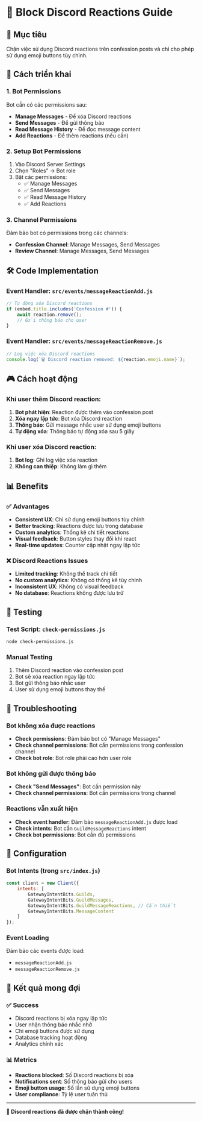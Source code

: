 # 🚫 Block Discord Reactions Guide

## 🎯 Mục tiêu
Chặn việc sử dụng Discord reactions trên confession posts và chỉ cho phép sử dụng emoji buttons tùy chỉnh.

## 🔧 Cách triển khai

### 1. Bot Permissions
Bot cần có các permissions sau:
- **Manage Messages** - Để xóa Discord reactions
- **Send Messages** - Để gửi thông báo
- **Read Message History** - Để đọc message content
- **Add Reactions** - Để thêm reactions (nếu cần)

### 2. Setup Bot Permissions
1. Vào Discord Server Settings
2. Chọn "Roles" → Bot role
3. Bật các permissions:
   - ✅ Manage Messages
   - ✅ Send Messages  
   - ✅ Read Message History
   - ✅ Add Reactions

### 3. Channel Permissions
Đảm bảo bot có permissions trong các channels:
- **Confession Channel**: Manage Messages, Send Messages
- **Review Channel**: Manage Messages, Send Messages

## 🛠️ Code Implementation

### Event Handler: `src/events/messageReactionAdd.js`
```javascript
// Tự động xóa Discord reactions
if (embed.title.includes('Confession #')) {
    await reaction.remove();
    // Gửi thông báo cho user
}
```

### Event Handler: `src/events/messageReactionRemove.js`
```javascript
// Log việc xóa Discord reactions
console.log(`🗑️ Discord reaction removed: ${reaction.emoji.name}`);
```

## 🎮 Cách hoạt động

### Khi user thêm Discord reaction:
1. **Bot phát hiện**: Reaction được thêm vào confession post
2. **Xóa ngay lập tức**: Bot xóa Discord reaction
3. **Thông báo**: Gửi message nhắc user sử dụng emoji buttons
4. **Tự động xóa**: Thông báo tự động xóa sau 5 giây

### Khi user xóa Discord reaction:
1. **Bot log**: Ghi log việc xóa reaction
2. **Không can thiệp**: Không làm gì thêm

## 📊 Benefits

### ✅ Advantages
- **Consistent UX**: Chỉ sử dụng emoji buttons tùy chỉnh
- **Better tracking**: Reactions được lưu trong database
- **Custom analytics**: Thống kê chi tiết reactions
- **Visual feedback**: Button styles thay đổi khi react
- **Real-time updates**: Counter cập nhật ngay lập tức

### ❌ Discord Reactions Issues
- **Limited tracking**: Không thể track chi tiết
- **No custom analytics**: Không có thống kê tùy chỉnh
- **Inconsistent UX**: Không có visual feedback
- **No database**: Reactions không được lưu trữ

## 🧪 Testing

### Test Script: `check-permissions.js`
```bash
node check-permissions.js
```

### Manual Testing
1. Thêm Discord reaction vào confession post
2. Bot sẽ xóa reaction ngay lập tức
3. Bot gửi thông báo nhắc user
4. User sử dụng emoji buttons thay thế

## 🐛 Troubleshooting

### Bot không xóa được reactions
- **Check permissions**: Đảm bảo bot có "Manage Messages"
- **Check channel permissions**: Bot cần permissions trong confession channel
- **Check bot role**: Bot role phải cao hơn user role

### Bot không gửi được thông báo
- **Check "Send Messages"**: Bot cần permission này
- **Check channel permissions**: Bot cần permissions trong channel

### Reactions vẫn xuất hiện
- **Check event handler**: Đảm bảo `messageReactionAdd.js` được load
- **Check intents**: Bot cần `GuildMessageReactions` intent
- **Check bot permissions**: Bot cần đủ permissions

## 📝 Configuration

### Bot Intents (trong `src/index.js`)
```javascript
const client = new Client({
    intents: [
        GatewayIntentBits.Guilds,
        GatewayIntentBits.GuildMessages,
        GatewayIntentBits.GuildMessageReactions, // Cần thiết
        GatewayIntentBits.MessageContent
    ]
});
```

### Event Loading
Đảm bảo các events được load:
- `messageReactionAdd.js`
- `messageReactionRemove.js`

## 🎯 Kết quả mong đợi

### ✅ Success
- Discord reactions bị xóa ngay lập tức
- User nhận thông báo nhắc nhở
- Chỉ emoji buttons được sử dụng
- Database tracking hoạt động
- Analytics chính xác

### 📊 Metrics
- **Reactions blocked**: Số Discord reactions bị xóa
- **Notifications sent**: Số thông báo gửi cho users
- **Emoji button usage**: Số lần sử dụng emoji buttons
- **User compliance**: Tỷ lệ user tuân thủ

---

**🎉 Discord reactions đã được chặn thành công!** 